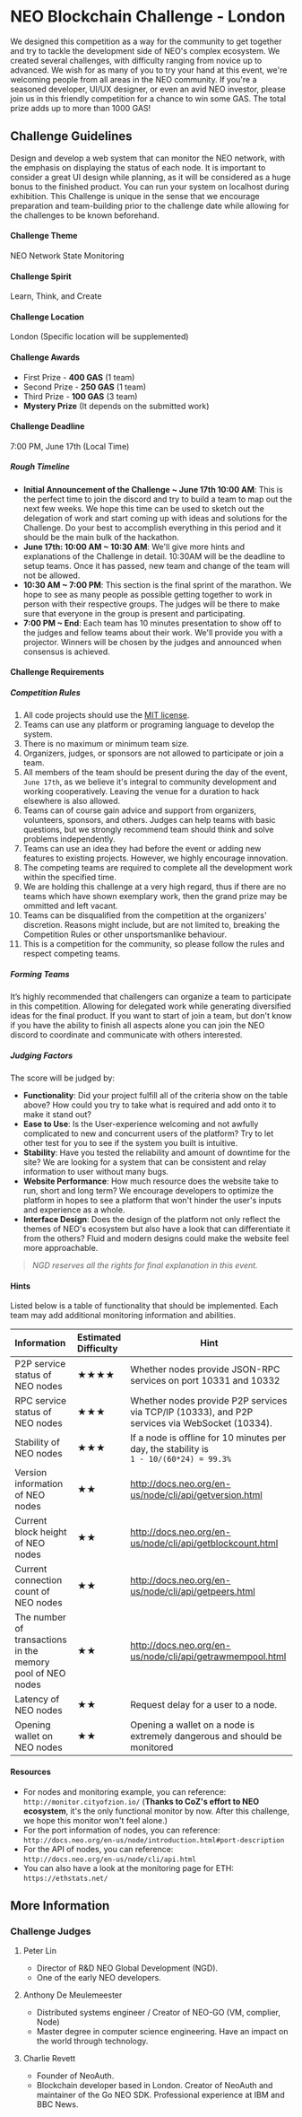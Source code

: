 # NEO Blockchain Challenge - London

We designed this competition as a way for the community to get together and try to tackle the development side of NEO's complex ecosystem. We created several challenges, with difficulty ranging from novice up to advanced. We wish for as many of you to try your hand at this event, we're welcoming people from all areas in the NEO community. If you're a seasoned developer, UI/UX designer, or even an avid NEO investor, please join us in this friendly competition for a chance to win some GAS. The total prize adds up to more than 1000 GAS! 

## Challenge Guidelines
Design and develop a web system that can monitor the NEO network, with the emphasis on displaying the status of each node. It is important to consider a great UI design while planning, as it will be considered as a huge bonus to the finished product. You can run your system on localhost during exhibition. This Challenge is unique in the sense that we encourage preparation and team-building prior to the challenge date while allowing for the challenges to be known beforehand.

#### Challenge Theme
NEO Network State Monitoring

#### Challenge Spirit
Learn, Think, and Create

#### Challenge Location
London (Specific location will be supplemented)

#### Challenge Awards
* First Prize - **400 GAS** (1 team)
* Second Prize - **250 GAS** (1 team)
* Third Prize - **100 GAS** (3 team) 
* **Mystery Prize** (It depends on the submitted work) 

#### Challenge Deadline
7:00 PM, June 17th (Local Time)

##### Rough Timeline
- **Initial Announcement of the Challenge ~ June 17th 10:00 AM**: This is the perfect time to join the discord and try to build a team to map out the next few weeks. We hope this time can be used to sketch out the delegation of work and start coming up with ideas and solutions for the Challenge. Do your best to accomplish everything in this period and it should be the main bulk of the hackathon.
- **June 17th: 10:00 AM ~ 10:30 AM**: We'll give more hints and explanations of the Challenge in detail. 10:30AM will be the deadline to setup teams. Once it has passed, new team and change of the team will not be allowed. 
- **10:30 AM ~ 7:00 PM**: This section is the final sprint of the marathon. We hope to see as many people as possible getting together to work in person with their respective groups. The judges will be there to make sure that everyone in the group is present and participating.
- **7:00 PM ~ End**: Each team has 10 minutes presentation to show off to the judges and fellow teams about their work. We'll provide you with a projector.
Winners will be chosen by the judges and announced when consensus is achieved.

#### Challenge Requirements

##### Competition Rules
1. All code projects should use the [MIT license](LICENSE).
2. Teams can use any platform or programing language to develop the system.
3. There is no maximum or minimum team size.
4. Organizers, judges, or sponsors are not allowed to participate or join a team.
5. All members of the team should be present during the day of the event, `June 17th`, as we believe it's integral to community development and working cooperatively. Leaving the venue for a duration to hack elsewhere is also allowed. 
6. Teams can of course gain advice and support from organizers, volunteers, sponsors, and others. Judges can help teams with basic questions, but we strongly recommend team should think and solve problems independently.
7. Teams can use an idea they had before the event or adding new features to existing projects. However, we highly encourage innovation.
8. The competing teams are required to complete all the development work within the specified time.
9. We are holding this challenge at a very high regard, thus if there are no teams which have shown exemplary work, then the grand prize may be ommitted and left vacant.
10. Teams can be disqualified from the competition at the organizers' discretion. Reasons might include, but are not limited to, breaking the Competition Rules or other unsportsmanlike behaviour.
11. This is a competition for the community, so please follow the rules and respect competing teams. 

##### Forming Teams
It’s highly recommended that challengers can organize a team to participate in this competition. Allowing for delegated work while generating diversified ideas for the final product. If you want to start of join a team, but don't know if you have the ability to finish all aspects alone you can join the NEO discord to coordinate and communicate with others interested.

##### Judging Factors
The score will be judged by:
- **Functionality**: Did your project fulfill all of the criteria show on the table above? How could you try to take what is required and add onto it to make it stand out?
- **Ease to Use**: Is the User-experience welcoming and not awfully complicated to new and concurrent users of the platform? Try to let other test for you to see if the system you built is intuitive. 
- **Stability**: Have you tested the reliability and amount of downtime for the site? We are looking for a system that can be consistent and relay information to user without many bugs.
- **Website Performance**: How much resource does the website take to run, short and long term? We encourage developers to optimize the platform in hopes to see a platform that won't hinder the user's inputs and experience as a whole.
- **Interface Design**: Does the design of the platform not only reflect the themes of NEO's ecosystem but also have a look that can differentiate it from the others? Fluid and modern designs could make the website feel more approachable.

>*NGD reserves all the rights for final explanation in this event.*

#### Hints
Listed below is a table of functionality that should be implemented. Each team may add additional monitoring information and abilities.

| Information                                                | Estimated Difficulty | Hint                                                         |
| :--------------------------------------------------------- | :------------------- | ------------------------------------------------------------ |
| P2P service status of NEO nodes                            | ★★★★                 | Whether nodes provide JSON-RPC services on port 10331 and 10332 |
| RPC service status of NEO nodes                            | ★★★                  | Whether nodes provide P2P services via TCP/IP (10333), and P2P services via WebSocket (10334). |
| Stability of NEO nodes                                     | ★★★                  | If a node is offline for 10 minutes per day, the stability is<br/>`1 - 10/(60*24) = 99.3%` |
| Version information of NEO nodes                           | ★★                   | http://docs.neo.org/en-us/node/cli/api/getversion.html       |
| Current block height of NEO nodes                          | ★★                   | http://docs.neo.org/en-us/node/cli/api/getblockcount.html    |
| Current connection count of NEO nodes                      | ★★                   | http://docs.neo.org/en-us/node/cli/api/getpeers.html         |
| The number of transactions in the memory pool of NEO nodes | ★★                   | http://docs.neo.org/en-us/node/cli/api/getrawmempool.html    |
| Latency of NEO nodes                                       | ★★                   | Request delay for a user to a node.                          |
| Opening wallet on NEO nodes                                | ★★                   | Opening a wallet on a node is extremely dangerous and should be monitored |


#### Resources

- For nodes and monitoring example, you can reference:\
`http://monitor.cityofzion.io/`
(**Thanks to CoZ's effort to NEO ecosystem**, it's the only functional monitor by now. After this challenge, we hope this monitor won't feel alone.)
- For the port information of nodes, you can reference:\
`http://docs.neo.org/en-us/node/introduction.html#port-description`
- For the API of nodes, you can reference:\
`http://docs.neo.org/en-us/node/cli/api.html`
- You can also have a look at the monitoring page for ETH:\
`https://ethstats.net/`


## More Information


### Challenge Judges
1. Peter Lin
	-   Director of R\&D NEO Global Development (NGD).
	-   One of the early NEO developers. 
	
2. Anthony De Meulemeester
    -   Distributed systems engineer / Creator of NEO-GO (VM, complier, Node) 
    -   Master degree in computer science engineering. Have an impact on the world through technology. 
    
3. Charlie Revett
	-   Founder of NeoAuth.
	-   Blockchain developer based in London. Creator of NeoAuth and maintainer of the Go NEO SDK. Professional experience at IBM and BBC News.
